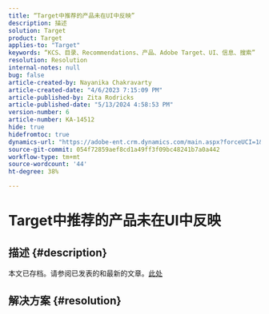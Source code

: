 ```yaml
---
title: “Target中推荐的产品未在UI中反映”
description: 描述
solution: Target
product: Target
applies-to: "Target"
keywords: “KCS、目录、Recommendations、产品、Adobe Target、UI、信息、搜索”
resolution: Resolution
internal-notes: null
bug: false
article-created-by: Nayanika Chakravarty
article-created-date: "4/6/2023 7:15:09 PM"
article-published-by: Zita Rodricks
article-published-date: "5/13/2024 4:58:53 PM"
version-number: 6
article-number: KA-14512
hide: true
hidefromtoc: true
dynamics-url: "https://adobe-ent.crm.dynamics.com/main.aspx?forceUCI=1&pagetype=entityrecord&etn=knowledgearticle&id=0c40ca52-afd4-ed11-a7c7-6045bd006b3d"
source-git-commit: 054f72859aef8cd1a49ff3f09bc48241b7a0a442
workflow-type: tm+mt
source-wordcount: '44'
ht-degree: 38%

---
```


# Target中推荐的产品未在UI中反映

## 描述 {#description}

本文已存档。请参阅已发表的和最新的文章。[此处](https://experienceleague.adobe.com/search.html#sort=relevancy)

## 解决方案 {#resolution}

